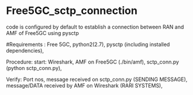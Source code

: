 # Free5GC_sctp_connection
code is configured by default to establish a connection between RAN and AMF of Free5GC using pysctp 

#Requirements :
    Free 5GC,
    python2(2.7),
    pysctp (including installed dependencies),

Procedure:
start: 
    Wireshark,
    AMF on Free5GC (./bin/amf),
    sctp_conn.py (python sctp_conn.py),

Verify:
Port nos,
message received on sctp_conn.py (SENDING MESSAGE),
message/DATA received by AMF on Wireshark (RARI SYSTEMS),

